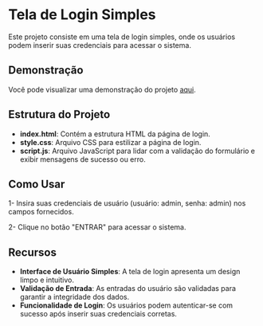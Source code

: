 # Tela de Login Simples

Este projeto consiste em uma tela de login simples, onde os usuários podem inserir suas credenciais para acessar o sistema.

## Demonstração

Você pode visualizar uma demonstração do projeto [aqui](https://bielfy.github.io/Tela-de-Login/).

## Estrutura do Projeto

- **index.html**: Contém a estrutura HTML da página de login.
- **style.css**: Arquivo CSS para estilizar a página de login.
- **script.js**: Arquivo JavaScript para lidar com a validação do formulário e exibir mensagens de sucesso ou erro.

## Como Usar

1- Insira suas credenciais de usuário (usuário: admin, senha: admin) nos campos fornecidos.

2- Clique no botão "ENTRAR" para acessar o sistema.

## Recursos

- **Interface de Usuário Simples**: A tela de login apresenta um design limpo e intuitivo.
- **Validação de Entrada**: As entradas do usuário são validadas para garantir a integridade dos dados.
- **Funcionalidade de Login**: Os usuários podem autenticar-se com sucesso após inserir suas credenciais corretas.
